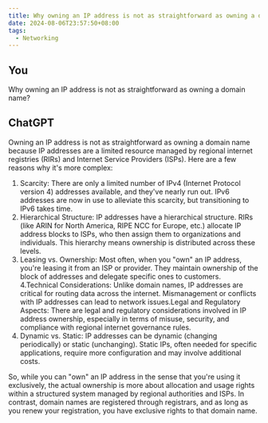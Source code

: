 ```yaml
---
title: Why owning an IP address is not as straightforward as owning a domain name
date: 2024-08-06T23:57:50+08:00
tags:
  - Networking
---
```

## You
Why owning an IP address is not as straightforward as owning a domain name?

## ChatGPT
Owning an IP address is not as straightforward as owning a domain name because IP addresses are a limited resource managed by regional internet registries (RIRs) and Internet Service Providers (ISPs). Here are a few reasons why it's more complex:

1. Scarcity: There are only a limited number of IPv4 (Internet Protocol version 4) addresses available, and they've nearly run out. IPv6 addresses are now in use to alleviate this scarcity, but transitioning to IPv6 takes time.
2. Hierarchical Structure: IP addresses have a hierarchical structure. RIRs (like ARIN for North America, RIPE NCC for Europe, etc.) allocate IP address blocks to ISPs, who then assign them to organizations and individuals. This hierarchy means ownership is distributed across these levels.
3. Leasing vs. Ownership: Most often, when you "own" an IP address, you're leasing it from an ISP or provider. They maintain ownership of the block of addresses and delegate specific ones to customers.
4.Technical Considerations: Unlike domain names, IP addresses are critical for routing data across the internet. Mismanagement or conflicts with IP addresses can lead to network issues.Legal and Regulatory Aspects: There are legal and regulatory considerations involved in IP address ownership, especially in terms of misuse, security, and compliance with regional internet governance rules.
5. Dynamic vs. Static: IP addresses can be dynamic (changing periodically) or static (unchanging). Static IPs, often needed for specific applications, require more configuration and may involve additional costs.

So, while you can "own" an IP address in the sense that you're using it exclusively, the actual ownership is more about allocation and usage rights within a structured system managed by regional authorities and ISPs. In contrast, domain names are registered through registrars, and as long as you renew your registration, you have exclusive rights to that domain name.
